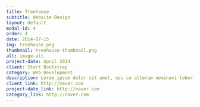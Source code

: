 ```yaml
---
title: Treehouse
subtitle: Website Design
layout: default
modal-id: 4
order: 4
date: 2014-07-15
img: treehouse.png
thumbnail: treehouse-thumbnail.png
alt: image-alt
project-date: April 2014
client: Start Bootstrap
category: Web Development
description: Lorem ipsum dolor sit amet, usu cu alterum nominavi lobortis. At duo novum diceret. Tantas apeirian vix et, usu sanctus postulant inciderint ut, populo diceret necessitatibus in vim. Cu eum dicam feugiat noluisse.
client_link: http://naver.com
project-date_link: http://naver.com
category_link: http://naver.com
---
```

